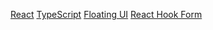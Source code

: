 [React](https://github.com/facebook/react)
[TypeScript](https://github.com/microsoft/TypeScript)
[Floating UI](https://floating-ui.com/)
[React Hook Form](https://github.com/react-hook-form/react-hook-form)
